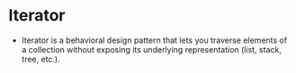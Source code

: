 # Iterator
- Iterator is a behavioral design pattern that lets you traverse elements of a collection without exposing its underlying representation (list, stack, tree, etc.).